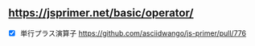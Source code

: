 ## https://jsprimer.net/basic/operator/

- [x] 単行プラス演算子 <https://github.com/asciidwango/js-primer/pull/776>
